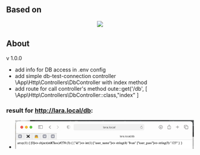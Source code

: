 ## Based on
<p align="center"><a href="https://laravel.com" target="_blank"><img src="https://raw.githubusercontent.com/laravel/art/master/logo-lockup/5%20SVG/2%20CMYK/1%20Full%20Color/laravel-logolockup-cmyk-red.svg" width="400"></a></p>

## About

v 1.0.0
- add info for DB access in .env config
- add simple db-test-connection controller \App\Http\Controllers\DbController with index method
- add route for call controller's method oute::get('/db', [   \App\Http\Controllers\DbController::class,"index" ]
### result for <http://lara.local/db>:
- ![img.png](img.png)
